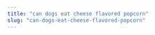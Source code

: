 ```yaml
---
title: "can dogs eat cheese flavored popcorn"
slug: "can-dogs-eat-cheese-flavored-popcorn"
---
```


